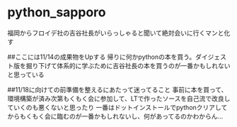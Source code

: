 # python_sapporo
福岡からフロイデ社の吉谷社長がいらっしゃると聞いて絶対会いに行くマンと化す

##ここには11/14の成果物をUpする
帰りに何かpythonの本を買う。ダイジェスト版を掘り下げて体系的に学ぶために吉谷社長の本を買うのが一番かもしれないと思っている

##11/18に向けての前準備を整えるにあたって迷ってること
事前に本を買って、環境構築が済み次第もくもく会に参加して、LTで作ったソースを自己流で改良していくのも悪くないと思ったり
一番はドットインストールでpythonクリアしてからもくもく会に臨むのが一番かもしれないし、何があってるのかわからん…